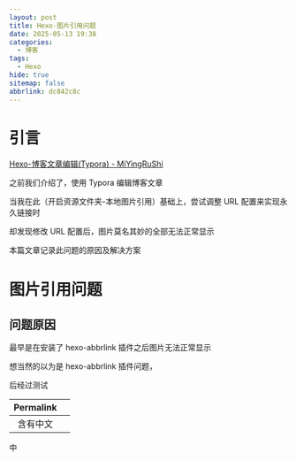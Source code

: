 ```yaml
---
layout: post
title: Hexo-图片引用问题
date: 2025-05-13 19:38
categories:
  - 博客
tags:
  - Hexo
hide: true
sitemap: false
abbrlink: dc842c8c
---
```

# 引言

[Hexo-博客文章编辑(Typora) - MiYingRuShi](https://mifazhan.top/posts/b915b0ef/)

之前我们介绍了，使用 Typora 编辑博客文章

当我在此（开启资源文件夹-本地图片引用）基础上，尝试调整 URL 配置来实现永久链接时

却发现修改 URL 配置后，图片莫名其妙的全部无法正常显示

本篇文章记录此问题的原因及解决方案


# 图片引用问题
## 问题原因

最早是在安装了 hexo-abbrlink 插件之后图片无法正常显示

想当然的以为是 hexo-abbrlink 插件问题，




后经过测试


| Permalink |     |
| :-------: | --- |
|   含有中文    |     |


 中